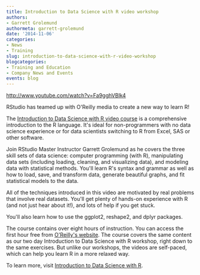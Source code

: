 ```yaml
---
title: Introduction to Data Science with R video workshop
authors: 
- Garrett Grolemund
authormeta: garrett-grolemund
date: '2014-11-06'
categories:
- News
- Training
slug: introduction-to-data-science-with-r-video-workshop
blogcategories:
- Training and Education
- Company News and Events
events: blog
---
```



http://www.youtube.com/watch?v=Fa9gghVBlk4

RStudio has teamed up with O'Reilly media to create a new way to learn R!

The [Introduction to Data Science with R video course](http://shop.oreilly.com/product/0636920034834.do) is a comprehensive introduction to the R language. It's ideal for non-programmers with no data science experience or for data scientists switching to R from Excel, SAS or other software.

Join RStudio Master Instructor Garrett Grolemund as he covers the three skill sets of data science: computer programming (with R), manipulating data sets (including loading, cleaning, and visualizing data), and modeling data with statistical methods. You'll learn R's syntax and grammar as well as how to load, save, and transform data, generate beautiful graphs, and fit statistical models to the data.

All of the techniques introduced in this video are motivated by real problems that involve real datasets. You'll get plenty of hands-on experience with R (and not just hear about it!), and lots of help if you get stuck.

You'll also learn how to use the ggplot2, reshape2, and dplyr packages.

The course contains over eight hours of instruction. You can access the first hour free from [O'Reilly's website](http://shop.oreilly.com/product/0636920034834.do). The course covers the same content as our two day Introduction to Data Science with R workshop, right down to the same exercises. But unlike our workshops, the videos are self-paced, which can help you learn R in a more relaxed way.

To learn more, visit [Introduction to Data Science with R](http://shop.oreilly.com/product/0636920034834.do).

